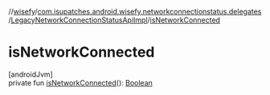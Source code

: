 //[wisefy](../../../index.md)/[com.isupatches.android.wisefy.networkconnectionstatus.delegates](../index.md)/[LegacyNetworkConnectionStatusApiImpl](index.md)/[isNetworkConnected](is-network-connected.md)

# isNetworkConnected

[androidJvm]\
private fun [isNetworkConnected](is-network-connected.md)(): [Boolean](https://kotlinlang.org/api/latest/jvm/stdlib/kotlin/-boolean/index.html)

